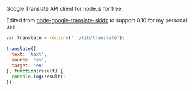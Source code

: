 Google Translate API client for node.js for free.

Edited from [node-google-translate-skidz](https://github.com/statickidz/node-google-translate-skidz) to support 0.10 for my personal use.

```js
var translate = require('../lib/translate');

translate({
  text: 'text',
  source: 'es',
  target: 'en'
}, function(result) {
  console.log(result);
});
```

